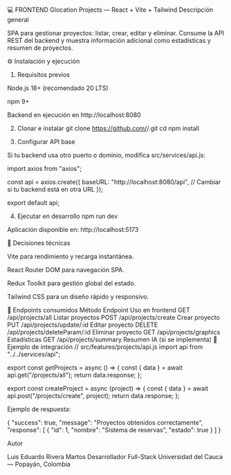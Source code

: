 💻 FRONTEND
Glocation Projects — React + Vite + Tailwind
Descripción general

SPA para gestionar proyectos: listar, crear, editar y eliminar.
Consume la API REST del backend y muestra información adicional como estadísticas y resumen de proyectos.

⚙️ Instalación y ejecución
1. Requisitos previos

Node.js 18+ (recomendado 20 LTS)

npm 9+

Backend en ejecución en http://localhost:8080

2. Clonar e instalar
git clone https://github.com/<tu-usuario>/<tu-repo-frontend>.git
cd <tu-repo-frontend>
npm install

3. Configurar API base

Si tu backend usa otro puerto o dominio, modifica src/services/api.js:

import axios from "axios";

const api = axios.create({
  baseURL: "http://localhost:8080/api", // Cambiar si tu backend está en otra URL
});

export default api;

4. Ejecutar en desarrollo
npm run dev


Aplicación disponible en:
http://localhost:5173

🧠 Decisiones técnicas

Vite para rendimiento y recarga instantánea.

React Router DOM para navegación SPA.

Redux Toolkit para gestión global del estado.

Tailwind CSS para un diseño rápido y responsivo.

🔗 Endpoints consumidos
Método	Endpoint	Uso en frontend
GET	/api/projects/all	Listar proyectos
POST	/api/projects/create	Crear proyecto
PUT	/api/projects/update/:id	Editar proyecto
DELETE	/api/projects/deleteParam/:id	Eliminar proyecto
GET	/api/projects/graphics	Estadísticas
GET	/api/projects/summary	Resumen IA (si se implementa)
📘 Ejemplo de integración
// src/features/projects/api.js
import api from "../../services/api";

export const getProjects = async () => {
  const { data } = await api.get("/projects/all");
  return data.response;
};

export const createProject = async (project) => {
  const { data } = await api.post("/projects/create", project);
  return data.response;
};


Ejemplo de respuesta:

{
  "success": true,
  "message": "Proyectos obtenidos correctamente",
  "response": [
    {
      "id": 1,
      "nombre": "Sistema de reservas",
      "estado": true
    }
  ]
}

Autor

Luis Eduardo Rivera Martos
Desarrollador Full-Stack
Universidad del Cauca — Popayán, Colombia

